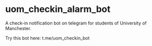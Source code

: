 # uom_checkin_alarm_bot
A check-in notification bot on telegram for students of University of Manchester.

Try this bot here: t.me/uom_checkin_bot